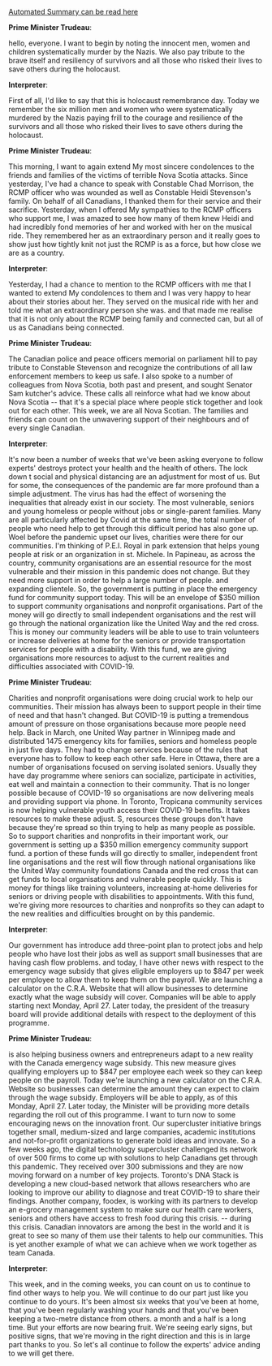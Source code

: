 [Automated Summary can be read here](./trudeau_summary.md)



**Prime Minister Trudeau**:

hello, everyone.
I want to begin by noting the innocent men, women and children systematically murder by the Nazis.
We also pay tribute to the brave itself and resiliency of survivors and all those who risked their lives to save others during the holocaust.




**Interpreter**:

First of all, I'd like to say that this is holocaust remembrance day.
Today we remember the six million men and women who were systematically murdered by the Nazis paying frill to the courage and resilience of the survivors and all those who risked their lives to save others during the holocaust.



**Prime Minister Trudeau**:

This morning, I want to again extend My most sincere condolences to the friends and families of the victims of terrible Nova Scotia attacks.
Since yesterday, I've had a chance to speak with Constable Chad Morrison, the RCMP officer who was wounded as well as Constable Heidi Stevenson's family.
On behalf of all Canadians, I thanked them for their service and their sacrifice.
Yesterday, when I offered My sympathies to the RCMP officers who support me, I was amazed to see how many of them knew Heidi and had incredibly fond memories of her and worked with her on the musical ride.
They remembered her as an extraordinary person and it really goes to show just how tightly knit not just the RCMP is as a force, but how close we are as a country.




**Interpreter**:

Yesterday, I had a chance to mention to the RCMP officers with me that I wanted to extend My condolences to them and I was very happy to hear about their stories about her.
They served on the musical ride with her and told me what an extraordinary person she was.
and that made me realise that it is not only about the RCMP being family and connected can, but all of us as Canadians being connected.



**Prime Minister Trudeau**:

The Canadian police and peace officers memorial on parliament hill to pay tribute to Constable Stevenson and recognize the contributions of all law enforcement members to keep us safe.
I also spoke to a number of colleagues from Nova Scotia, both past and present, and sought Senator Sam kutcher's advice.
These calls all reinforce what had we know about Nova Scotia -- that it's a special place where people stick together and look out for each other.
This week, we are all Nova Scotian.
The families and friends can count on the unwavering support of their neighbours and of every single Canadian.




**Interpreter**:

It's now been a number of weeks that we've been asking everyone to follow experts' destroys protect your health and the health of others.
The lock down t social and physical distancing are an adjustment for most of us. But for some, the consequences of the pandemic are far more profound than a simple adjustment.
The virus has had the effect of worsening the inequalities that already exist in our society.
The most vulnerable, seniors and young homeless or people without jobs or single-parent families.
Many are all particularly affected by Covid at the same time, the total number of people who need help to get through this difficult period has also gone up. Woel before the pandemic upset our lives, charities were there for our communities.
I'm thinking of P.E.I. Royal in park extension that helps young people at risk or an organization in st. Michele.
In Papineau, as across the country, community organisations are an essential resource for the most vulnerable and their mission in this pandemic does not change.
But they need more support in order to help a large number of people.
and expanding clientele.
So, the government is putting in place the emergency fund for community support today.
This will be an envelope of $350 million to support community organisations and nonprofit organisations.
Part of the money will go directly to small independent organisations and the rest will go through the national organization like the United Way and the red cross.
This is money our community leaders will be able to use to train volunteers or increase deliveries at home for the seniors or provide transportation services for people with a disability.
With this fund, we are giving organisations more resources to adjust to the current realities and difficulties associated with COVID-19.



**Prime Minister Trudeau**:

Charities and nonprofit organisations were doing crucial work to help our communities.
Their mission has always been to support people in their time of need and that hasn't changed.
But COVID-19 is putting a tremendous amount of pressure on those organisations because more people need help.
Back in March, one United Way partner in Winnipeg made and distributed 1475 emergency kits for families, seniors and homeless people in just five days.
They had to change services because of the rules that everyone has to follow to keep each other safe.
Here in Ottawa, there are a number of organisations focused on serving isolated seniors.
Usually they have day programme where seniors can socialize, participate in activities, eat well and maintain a connection to their community.
That is no longer possible because of COVID-19 so organisations are now delivering meals and providing support via phone.
In Toronto, Tropicana community services is now helping vulnerable youth access their COVID-19 benefits.
It takes resources to make these adjust.
S, resources these groups don't have because they're spread so thin trying to help as many people as possible.
So to support charities and nonprofits in their important work, our government is setting up a $350 million emergency community support fund.
a portion of these funds will go directly to smaller, independent front line organisations and the rest will flow through national organisations like the United Way community foundations Canada and the red cross that can get funds to local organisations and vulnerable people quickly.
This is money for things like training volunteers, increasing at-home deliveries for seniors or driving people with disabilities to appointments.
With this fund, we're giving more resources to charities and nonprofits so they can adapt to the new realities and difficulties brought on by this pandemic.




**Interpreter**:

Our government has introduce add three-point plan to protect jobs and help people who have lost their jobs as well as support small businesses that are having cash flow problems.
and today, I have other news with respect to the emergency wage subsidy that gives eligible employers up to $847 per week per employee to allow them to keep them on the payroll.
We are launching a calculator on the C.R.A. Website that will allow businesses to determine exactly what the wage subsidy will cover.
Companies will be able to apply starting next Monday, April 27. Later today, the president of the treasury board will provide additional details with respect to the deployment of this programme.



**Prime Minister Trudeau**:

is also helping business owners and entrepreneurs adapt to a new reality with the Canada emergency wage subsidy.
This new measure gives qualifying employers up to $847 per employee each week so they can keep people on the payroll.
Today we're launching a new calculator on the C.R.A. Website so businesses can determine the amount they can expect to claim through the wage subsidy.
Employers will be able to apply, as of this Monday, April 27. Later today, the Minister will be providing more details regarding the roll out of this programme.
I want to turn now to some encouraging news on the innovation front.
Our supercluster initiative brings together small, medium-sized and large companies, academic institutions and not-for-profit organizations to generate bold ideas and innovate.
So a few weeks ago, the digital technology supercluster challenged its network of over 500 firms to come up with solutions to help Canadians get through this pandemic.
They received over 300 submissions and they are now moving forward on a number of key projects.
Toronto's DNA Stack is developing a new cloud-based network that allows researchers who are looking to improve our ability to diagnose and treat COVID-19 to share their findings.
Another company, foodex, is working with its partners to develop an e-grocery management system to make sure our health care workers, seniors and others have access to fresh food during this crisis.
-- during this crisis.
Canadian innovators are among the best in the world and it is great to see so many of them use their talents to help our communities.
This is yet another example of what we can achieve when we work together as team Canada.




**Interpreter**:

This week, and in the coming weeks, you can count on us to continue to find other ways to help you.
We will continue to do our part just like you continue to do yours.
It's been almost six weeks that you've been at home, that you've been regularly washing your hands and that you've been keeping a two-metre distance from others.
a month and a half is a long time.
But your efforts are now bearing fruit.
We're seeing early signs, but positive signs, that we're moving in the right direction and this is in large part thanks to you.
So let's all continue to follow the experts' advice anding to we will get there.
